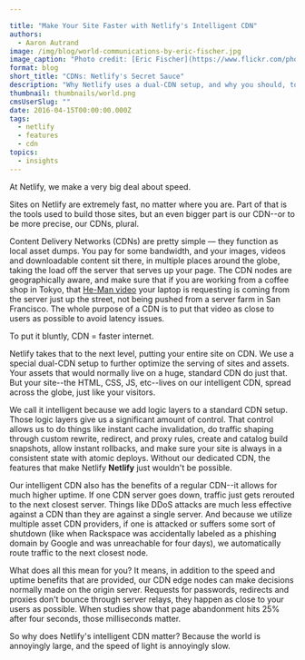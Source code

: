 ```yaml
---

title: "Make Your Site Faster with Netlify's Intelligent CDN"
authors:
  - Aaron Autrand
image: /img/blog/world-communications-by-eric-fischer.jpg
image_caption: "Photo credit: [Eric Fischer](https://www.flickr.com/photos/walkingsf/6635655755)"
format: blog
short_title: "CDNs: Netlify's Secret Sauce"
description: "Why Netlify uses a dual-CDN setup, and why you should, too."
thumbnail: thumbnails/world.png
cmsUserSlug: ""
date: 2016-04-15T00:00:00.000Z
tags:
  - netlify
  - features
  - cdn
topics:
  - insights
---
```


At Netlify, we make a very big deal about speed.

Sites on Netlify are extremely fast, no matter where you are. Part of that is the tools used to build those sites, but an even bigger part is our CDN--or to be more precise, our CDNs, plural.

<!-- excerpt -->

Content Delivery Networks (CDNs) are pretty simple — they function as local asset dumps. You pay for some bandwidth, and your images, videos and downloadable content sit there, in multiple places around the globe, taking the load off the server that serves up your page. The CDN nodes are geographically aware, and make sure that if you are working from a coffee shop in Tokyo, that [He-Man video](https://www.youtube.com/watch?v=ZZ5LpwO-An4) your laptop is requesting is coming from the server just up the street, not being pushed from a server farm in San Francisco. The whole purpose of a CDN is to put that video as close to users as possible to avoid latency issues.

To put it bluntly, CDN = faster internet.

Netlify takes that to the next level, putting your entire site on CDN. We use a special dual-CDN setup to further optimize the serving of sites and assets. Your assets that would normally live on a huge, standard CDN do just that. But your site--the HTML, CSS, JS, etc--lives on our intelligent CDN, spread across the globe, just like your visitors.

We call it intelligent because we add logic layers to a standard CDN setup. Those logic layers give us a significant amount of control. That control allows us to do things like instant cache invalidation, do traffic shaping through custom rewrite, redirect, and proxy rules, create and catalog build snapshots, allow instant rollbacks, and make sure your site is always in a consistent state with atomic deploys. Without our dedicated CDN, the features that make Netlify **Netlify** just wouldn't be possible.

Our intelligent CDN also has the benefits of a regular CDN--it allows for much higher uptime. If one CDN server goes down, traffic just gets rerouted to the next closest server. Things like DDoS attacks are much less effective against a CDN than they are against a single server. And because we utilize multiple asset CDN providers, if one is attacked or suffers some sort of shutdown (like when Rackspace was accidentally labeled as a phishing domain by Google and was unreachable for four days), we automatically route traffic to the next closest node.

What does all this mean for you? It means, in addition to the speed and uptime benefits that are provided, our CDN edge nodes can make decisions normally made on the origin server. Requests for passwords, redirects and proxies don't bounce through server relays, they happen as close to your users as possible. When studies show that page abandonment hits 25% after four seconds, those milliseconds matter.

So why does Netlify's intelligent CDN matter? Because the world is annoyingly large, and the speed of light is annoyingly slow.
